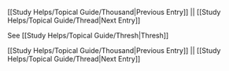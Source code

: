 [[Study Helps/Topical Guide/Thousand|Previous Entry]]  ||  [[Study Helps/Topical Guide/Thread|Next Entry]]

 See [[Study Helps/Topical Guide/Thresh|Thresh]]

[[Study Helps/Topical Guide/Thousand|Previous Entry]]  ||  [[Study Helps/Topical Guide/Thread|Next Entry]]
